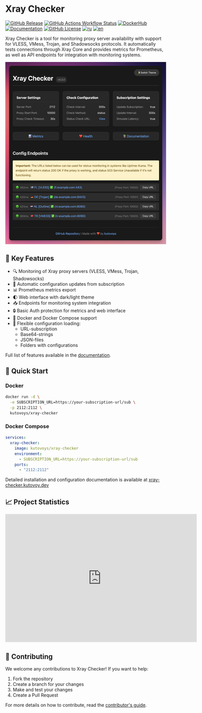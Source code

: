 # Xray Checker

[![GitHub Release](https://img.shields.io/github/v/release/kutovoys/xray-checker?style=flat&color=blue)](https://github.com/kutovoys/xray-checker/releases/latest)
[![GitHub Actions Workflow Status](https://img.shields.io/github/actions/workflow/status/kutovoys/xray-checker/build-publish.yml)](https://github.com/kutovoys/xray-checker/actions/workflows/build-publish.yml)
[![DockerHub](https://img.shields.io/badge/DockerHub-kutovoys%2Fxray--checker-blue)](https://hub.docker.com/r/kutovoys/xray-checker/)
[![Documentation](https://img.shields.io/badge/docs-xray--checker.kutovoy.dev-blue)](https://xray-checker.kutovoy.dev/)
[![GitHub License](https://img.shields.io/github/license/kutovoys/xray-checker?color=greeen)](https://github.com/kutovoys/xray-checker/blob/main/LICENSE)
[![ru](https://img.shields.io/badge/lang-ru-blue)](https://github.com/kutovoys/xray-checker/blob/main/README_RU.md)
[![en](https://img.shields.io/badge/lang-en-red)](https://github.com/kutovoys/xray-checker/blob/main/README.md)

Xray Checker is a tool for monitoring proxy server availability with support for VLESS, VMess, Trojan, and Shadowsocks protocols. It automatically tests connections through Xray Core and provides metrics for Prometheus, as well as API endpoints for integration with monitoring systems.

<div align="center">
  <img src=".github/screen/xray-checker.png" alt="Dashboard Screenshot">
</div>

## 🚀 Key Features

- 🔍 Monitoring of Xray proxy servers (VLESS, VMess, Trojan, Shadowsocks)
- 🔄 Automatic configuration updates from subscription
- 📊 Prometheus metrics export
- 🌓 Web interface with dark/light theme
- 📥 Endpoints for monitoring system integration
- 🔒 Basic Auth protection for metrics and web interface
- 🐳 Docker and Docker Compose support
- 📝 Flexible configuration loading:
  - URL-subscription
  - Base64-strings
  - JSON-files
  - Folders with configurations

Full list of features available in the [documentation](https://xray-checker.kutovoy.dev/intro/features).

## 🚀 Quick Start

### Docker

```bash
docker run -d \
  -e SUBSCRIPTION_URL=https://your-subscription-url/sub \
  -p 2112:2112 \
  kutovoys/xray-checker
```

### Docker Compose

```yaml
services:
  xray-checker:
    image: kutovoys/xray-checker
    environment:
      - SUBSCRIPTION_URL=https://your-subscription-url/sub
    ports:
      - "2112:2112"
```

Detailed installation and configuration documentation is available at [xray-checker.kutovoy.dev](https://xray-checker.kutovoy.dev/intro/quick-start)

## 📈 Project Statistics

<iframe style="width:100%;height:auto;min-width:600px;min-height:400px;" src="https://star-history.com/embed?secret=Z2hwX3JmSjhjNXBkaEhjelBrM3ZRR3FTbTd2d0NPdnVHbDJlWHZhbw==#kutovoys/xray-checker&Date" frameBorder="0"></iframe>

## 🤝 Contributing

We welcome any contributions to Xray Checker! If you want to help:

1. Fork the repository
2. Create a branch for your changes
3. Make and test your changes
4. Create a Pull Request

For more details on how to contribute, read the [contributor's guide](https://xray-checker.kutovoy.dev/contributing/development-guide).

